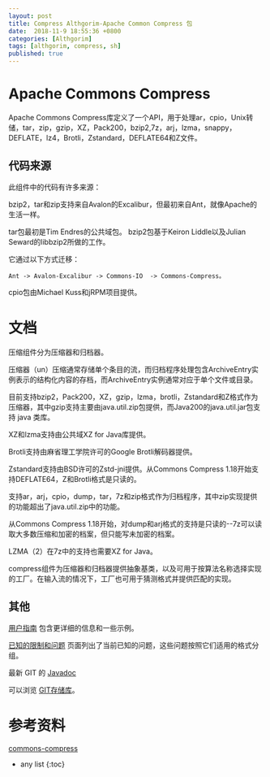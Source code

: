 ```yaml
---
layout: post
title: Compress Althgorim-Apache Common Compress 包
date:  2018-11-9 18:55:36 +0800
categories: [Althgorim]
tags: [althgorim, compress, sh]
published: true
---
```


# Apache Commons Compress

Apache Commons Compress库定义了一个API，用于处理ar，cpio，Unix转储，tar，zip，gzip，XZ，Pack200，bzip2,7z，arj，lzma，snappy，DEFLATE，lz4，Brotli，Zstandard，DEFLATE64和Z文件。

## 代码来源

此组件中的代码有许多来源：

bzip2，tar和zip支持来自Avalon的Excalibur，但最初来自Ant，就像Apache的生活一样。 

tar包最初是Tim Endres的公共域包。 bzip2包基于Keiron Liddle以及Julian Seward的libbzip2所做的工作。 

它通过以下方式迁移：

```
Ant -> Avalon-Excalibur -> Commons-IO  -> Commons-Compress。
```

cpio包由Michael Kuss和jRPM项目提供。

# 文档

压缩组件分为压缩器和归档器。

压缩器（un）压缩通常存储单个条目的流，而归档程序处理包含ArchiveEntry实例表示的结构化内容的存档，而ArchiveEntry实例通常对应于单个文件或目录。

目前支持bzip2，Pack200，XZ，gzip，lzma，brotli，Zstandard和Z格式作为压缩器，其中gzip支持主要由java.util.zip包提供，而Java200的java.util.jar包支持 java 类库。 

XZ和lzma支持由公共域XZ for Java库提供。 

Brotli支持由麻省理工学院许可的Google Brotli解码器提供。 

Zstandard支持由BSD许可的Zstd-jni提供。从Commons Compress 1.18开始支持DEFLATE64，Z和Brotli格式是只读的。

支持ar，arj，cpio，dump，tar，7z和zip格式作为归档程序，其中zip实现提供的功能超出了java.util.zip中的功能。

从Commons Compress 1.18开始，对dump和arj格式的支持是只读的--7z可以读取大多数压缩和加密的档案，但只能写未加密的档案。 

LZMA（2）在7z中的支持也需要XZ for Java。

compress组件为压缩器和归档器提供抽象基类，以及可用于按算法名称选择实现的工厂。在输入流的情况下，工厂也可用于猜测格式并提供匹配的实现。

## 其他

[用户指南](http://commons.apache.org/proper/commons-compress/examples.html) 包含更详细的信息和一些示例。

[已知的限制和问题](http://commons.apache.org/proper/commons-compress/limitations.html) 页面列出了当前已知的问题，这些问题按照它们适用的格式分组。

最新 GIT 的 [Javadoc](http://commons.apache.org/proper/commons-compress/apidocs/index.html)

可以浏览 [GIT存储库](https://gitbox.apache.org/repos/asf?p=commons-compress.git;a=tree)。

# 参考资料

[commons-compress](http://commons.apache.org/proper/commons-compress/)

* any list
{:toc}